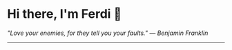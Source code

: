 <h1>Hi there, I'm Ferdi 👋</h1>

<p><em>
  "Love your enemies, for they tell you your faults." — Benjamin Franklin
</em></p>

---
